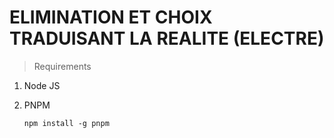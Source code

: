 # ELIMINATION ET CHOIX TRADUISANT LA REALITE (ELECTRE)

> Requirements

1. Node JS
2. PNPM

   ```
   npm install -g pnpm
   ```
